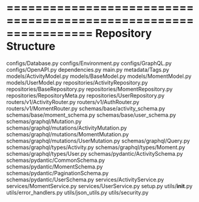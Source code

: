 ================================================================
Repository Structure
================================================================
configs/Database.py
configs/Environment.py
configs/GraphQL.py
configs/OpenAPI.py
dependencies.py
main.py
metadata/Tags.py
models/ActivityModel.py
models/BaseModel.py
models/MomentModel.py
models/UserModel.py
repositories/ActivityRepository.py
repositories/BaseRepository.py
repositories/MomentRepository.py
repositories/RepositoryMeta.py
repositories/UserRepository.py
routers/v1/ActivityRouter.py
routers/v1/AuthRouter.py
routers/v1/MomentRouter.py
schemas/base/activity_schema.py
schemas/base/moment_schema.py
schemas/base/user_schema.py
schemas/graphql/Mutation.py
schemas/graphql/mutations/ActivityMutation.py
schemas/graphql/mutations/MomentMutation.py
schemas/graphql/mutations/UserMutation.py
schemas/graphql/Query.py
schemas/graphql/types/Activity.py
schemas/graphql/types/Moment.py
schemas/graphql/types/User.py
schemas/pydantic/ActivitySchema.py
schemas/pydantic/CommonSchema.py
schemas/pydantic/MomentSchema.py
schemas/pydantic/PaginationSchema.py
schemas/pydantic/UserSchema.py
services/ActivityService.py
services/MomentService.py
services/UserService.py
setup.py
utils/__init__.py
utils/error_handlers.py
utils/json_utils.py
utils/security.py